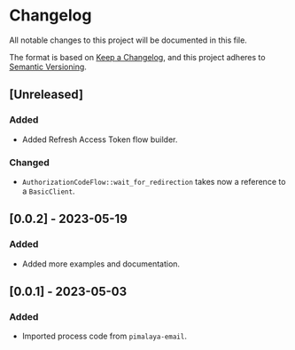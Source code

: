 # Changelog

All notable changes to this project will be documented in this file.

The format is based on [Keep a Changelog](https://keepachangelog.com/en/1.0.0/),
and this project adheres to [Semantic Versioning](https://semver.org/spec/v2.0.0.html).

## [Unreleased]

### Added

- Added Refresh Access Token flow builder.

### Changed

- `AuthorizationCodeFlow::wait_for_redirection` takes now a reference to a `BasicClient`.

## [0.0.2] - 2023-05-19

### Added

- Added more examples and documentation.

## [0.0.1] - 2023-05-03

### Added

- Imported process code from `pimalaya-email`.
